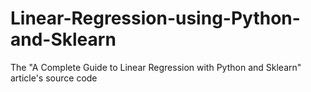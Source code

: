 # Linear-Regression-using-Python-and-Sklearn

The "A Complete Guide to Linear Regression with Python and Sklearn" article's source code
